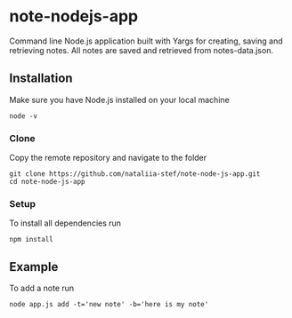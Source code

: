 # note-nodejs-app
Command line Node.js application built with Yargs for creating, saving and retrieving notes. 
All notes are saved and retrieved from notes-data.json.

## Installation
Make sure you have Node.js installed on your local machine

```shell
node -v
```

### Clone 
Copy the remote repository and navigate to the folder

``` shell
git clone https://github.com/nataliia-stef/note-node-js-app.git 
cd note-node-js-app

```

### Setup

To install all dependencies run
``` shell
npm install
```

## Example

To add a note run
```shell
node app.js add -t='new note' -b='here is my note'
```


